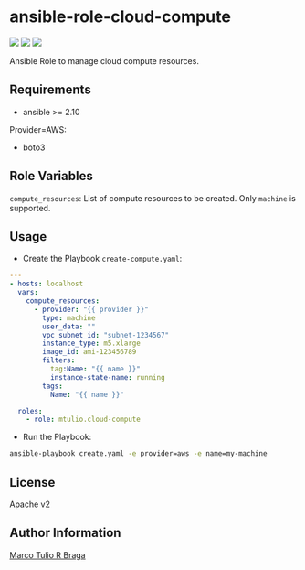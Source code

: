 # ansible-role-cloud-compute

![](https://github.com/mtulio/ansible-role-cloud-compute/actions/workflows/release.yml/badge.svg)
![](https://github.com/mtulio/ansible-role-cloud-compute/actions/workflows/ci.yml/badge.svg?branch=main)
![](https://img.shields.io/ansible/role/59505)


Ansible Role to manage cloud compute resources.

Requirements
------------

* ansible >= 2.10

Provider=AWS:

* boto3


Role Variables
--------------

`compute_resources`: List of compute resources to be created. Only `machine` is supported.

<!--

Dependencies
------------

> TBD

-->


Usage
-----

- Create the Playbook `create-compute.yaml`:
```yaml
---
- hosts: localhost
  vars:
    compute_resources:
      - provider: "{{ provider }}"
        type: machine
        user_data: ""
        vpc_subnet_id: "subnet-1234567"
        instance_type: m5.xlarge
        image_id: ami-123456789
        filters:
          tag:Name: "{{ name }}"
          instance-state-name: running
        tags:
          Name: "{{ name }}"

  roles:
    - role: mtulio.cloud-compute
```

- Run the Playbook:

```bash
ansible-playbook create.yaml -e provider=aws -e name=my-machine
```

License
-------

Apache v2

Author Information
------------------

[Marco Tulio R Braga](https://github.com/mtulio)
